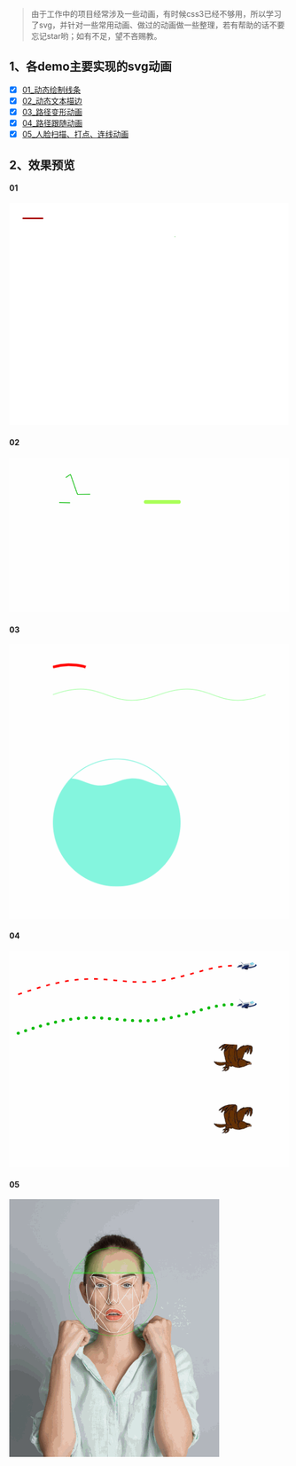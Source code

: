 > 由于工作中的项目经常涉及一些动画，有时候css3已经不够用，所以学习了svg，并针对一些常用动画、做过的动画做一些整理，若有帮助的话不要忘记star哟；如有不足，望不吝赐教。

## 1、各demo主要实现的svg动画

- [x] [01_动态绘制线条](./demos/01_动态绘制线条.html)
- [x] [02_动态文本描边](./demos/02_动态文本描边.html)
- [x] [03_路径变形动画](./demos/03_路径变形动画.html)
- [x] [04_路径跟随动画](./demos/04_路径跟随动画.html)
- [x] [05_人脸扫描、打点、连线动画](./demos/05_人脸扫描、打点、连线动画.html)

## 2、效果预览

#### 01
![image](./preview/ani_01.gif)

#### 02
![image](./preview/ani_02.gif)

#### 03
![image](./preview/ani_03.gif)

#### 04
![image](./preview/ani_04.gif)

#### 05
![image](./preview/ani_05.gif)
